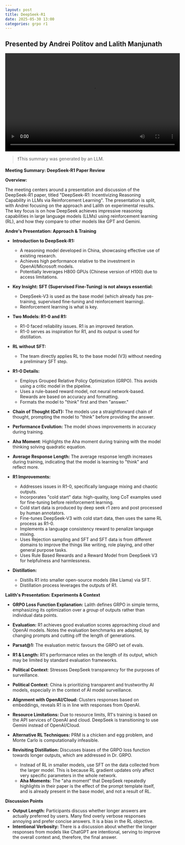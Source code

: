 ```yaml
---
layout: post
title: DeepSeek-R1
date: 2025-05-30 13:00
categories: grpo r1
---
```



## Presented by Andrei Politov and Lalith Manjunath

<video width="560" height="315" controls>
  <source src="https://cloud.scadsai.uni-leipzig.de/index.php/s/95nWss96xMDyYXk/download/ml-reading-group-R1-30-05-25.mp4" type="video/mp4">
  Your browser does not support the video tag.
</video>

> ❗This summary was generated by an LLM.

**Meeting Summary: DeepSeek-R1 Paper Review**

**Overview:**

The meeting centers around a presentation and discussion of the DeepSeek-R1 paper, titled "DeepSeek-R1: Incentivizing Reasoning Capability in LLMs via Reinforcement Learning". The presentation is split, with Andrei focusing on the approach and Lalith on experimental results. The key focus is on how DeepSeek achieves impressive reasoning capabilities in large language models (LLMs) using reinforcement learning (RL), and how they compare to other models like GPT and Gemini.

**Andre\'s Presentation: Approach & Training**
*   **Introduction to DeepSeek-R1:**
    *   A reasoning model developed in China, showcasing effective use of existing research.
    *   Achieves high performance relative to the investment in OpenAI/Microsoft models.
    *   Potentially leverages H800 GPUs (Chinese version of H100) due to access limitations.

*   **Key Insight: SFT (Supervised Fine-Tuning) is not always essential:**
    *   DeepSeek-V3 is used as the base model (which already has pre-training, supervised fine-tuning and reinforcement learning).
    *   Reinforcement learning is what is key.

*   **Two Models: R1-0 and R1:**
    *   R1-0 faced reliability issues. R1 is an improved iteration.
    *   R1-0 serves as inspiration for R1, and its output is used for distillation.

*   **RL without SFT:**
    *   The team directly applies RL to the base model (V3) without needing a preliminary SFT step.

*   **R1-0 Details:**
    *   Employs Grouped Relative Policy Optimization (GRPO). This avoids using a critic model in the pipeline.
    *   Uses a rule-based reward model, not neural network-based. Rewards are based on accuracy and formatting.
    *   Formats the model to "think" first and then "answer."

*   **Chain of Thought (CoT):** The models use a straightforward chain of thought, prompting the model to "think" before providing the answer.

*   **Performance Evolution:** The model shows improvements in accuracy during training.

*   **Aha Moment**: Highlights the Aha moment during training with the model thinking solving quadratic equation.

*   **Average Response Length:** The average response length increases during training, indicating that the model is learning to "think" and reflect more.

*   **R1 Improvements:**
    *   Addresses issues in R1-0, specifically language mixing and chaotic outputs.
    *   Incorporates "cold start" data: high-quality, long CoT examples used for fine-tuning before reinforcement learning.
    *   Cold start data is produced by deep seek r1 zero and post processed by human annotators.
    *   Fine-tunes DeepSeek-V3 with cold start data, then uses the same RL process as R1-0.
    *   Implements a language consistency reward to penalize language mixing.
    *   Uses Rejection sampling and SFT and SFT data is from different domains to improve the things like writing, role playing, and other general purpose tasks.
    *   Uses Rule Based Rewards and a Reward Model from DeepSeek V3 for helpfulness and harmlessness.
    
*   **Distillation:**
    *   Distills R1 into smaller open-source models (like Llama) via SFT.
    *   Distillation process leverages the outputs of R1.

**Lalith\'s Presentation: Experiments & Context**

*   **GRPO Loss Function Explanation:** 
    Lalith defines GRPO in simple terms, emphasizing its optimization over a *group* of outputs rather than individual data points.

*   **Evaluation:** R1 achieves good evaluation scores approaching cloud and OpenAI models. Notes the evaluation benchmarks are adapted, by changing prompts and cutting off the length of generations.

*   **Parsat@1:** The evaluation metric favours the GRPO set of evals.

*   **R1 & Length:** R1\'s performance relies on the length of its output, which may be limited by standard evaluation frameworks.

*   **Political Context**: Stresses DeepSeek transparency for the purposes of surveillance.

*   **Political Context**: China is prioritizing transparent and trustworthy AI models, especially in the context of AI model surveillance.

*   **Alignment with OpenAI/Cloud:** Clusters responses based on embeddings, reveals R1 is in line with responses from OpenAI.

*   **Resource Limitations:** Due to resource limits, R1\'s training is based on the API services of OpenAI and cloud. DeepSeek is transitioning to use Gemini instead of OpenAI/Cloud.

*   **Alternative RL Techniques:** PRM is a chicken and egg problem, and Monte Carlo is computationally infeasible.

*   **Revisiting Distillation:** Discusses biases of the GRPO loss function towards longer outputs, which are addressed in Dr. GRPO.
    *   Instead of RL in smaller models, use SFT on the data collected from the larger model. This is because RL gradient updates only affect very specific parameters in the whole network.
    *   **Aha Moments:** The "aha moment" that DeepSeek repeatedly highlights in their paper is the effect of the prompt template itself, and is already present in the base model, and not a result of RL.
        
**Discussion Points**
*   **Output Length:**  Participants discuss whether longer answers are actually preferred by users. Many find overly verbose responses annoying and prefer concise answers. It is a bias in the RL objective.
*   **Intentional Verbosity:** There is a discussion about whether the longer responses from models like ChatGPT are intentional, serving to improve the overall context and, therefore, the final answer.
